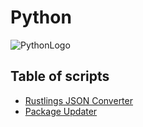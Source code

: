 # Python

![PythonLogo](https://s3.dualstack.us-east-2.amazonaws.com/pythondotorg-assets/media/files/python-logo-only.svg)

## Table of scripts
- [Rustlings JSON Converter](rustlings_json_converter)
- [Package Updater](package_updater)
